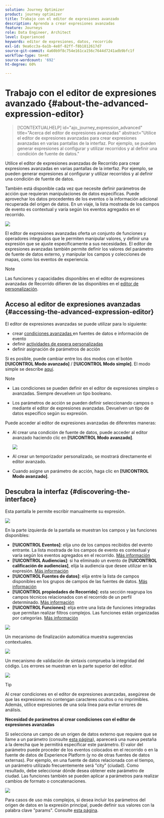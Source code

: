 ```yaml
---
solution: Journey Optimizer
product: journey optimizer
title: Trabajo con el editor de expresiones avanzado
description: Aprenda a crear expresiones avanzadas
feature: Journeys
role: Data Engineer, Architect
level: Experienced
keywords: editor de expresiones, datos, recorrido
exl-id: 9ea6cc3a-6a1b-4e8f-82ff-f8b1812617d7
source-git-commit: 4a60b9f8c754e161ca156c7644d7241adb9bfc1f
workflow-type: tm+mt
source-wordcount: '692'
ht-degree: 60%

---
```


# Trabajo con el editor de expresiones avanzado {#about-the-advanced-expression-editor}

>[!CONTEXTUALHELP]
>id="ajo_journey_expression_advanced"
>title="Acerca del editor de expresiones avanzadas"
>abstract="Utilice el editor de expresiones avanzadas para crear expresiones avanzadas en varias pantallas de la interfaz. Por ejemplo, se pueden generar expresiones al configurar y utilizar recorridos y al definir una condición de fuente de datos."

Utilice el editor de expresiones avanzadas de Recorrido para crear expresiones avanzadas en varias pantallas de la interfaz. Por ejemplo, se pueden generar expresiones al configurar y utilizar recorridos y al definir una condición de fuente de datos.

También está disponible cada vez que necesite definir parámetros de acción que requieran manipulaciones de datos específicas. Puede aprovechar los datos procedentes de los eventos o la información adicional recuperada del origen de datos. En un viaje, la lista mostrada de los campos de evento es contextual y varía según los eventos agregados en el recorrido.

![](../assets/journey65.png)


El editor de expresiones avanzadas oferta un conjunto de funciones y operadores integrados que le permiten manipular valores, y definir una expresión que se ajuste específicamente a sus necesidades. El editor de expresiones avanzadas también permite definir los valores del parámetro de fuente de datos externo, y manipular los campos y colecciones de mapas, como los eventos de experiencia.

>[!NOTE]
>
>Las funciones y capacidades disponibles en el editor de expresiones avanzadas de Recorrido difieren de las disponibles en el [editor de personalización](../../personalization/functions/functions.md).

## Acceso al editor de expresiones avanzadas {#accessing-the-advanced-expression-editor}

El editor de expresiones avanzadas se puede utilizar para lo siguiente:

* crear [condiciones avanzadas ](../condition-activity.md#about_condition) en fuentes de datos e información de evento
* definir [actividades de espera personalizadas](../wait-activity.md#custom)
* definir asignación de parámetros de acción

Si es posible, puede cambiar entre los dos modos con el botón **[!UICONTROL Modo avanzado]** / **[!UICONTROL Modo simple]**. El modo simple se describe [aquí](../condition-activity.md#about_condition).

>[!NOTE]
>
>* Las condiciones se pueden definir en el editor de expresiones simples o avanzadas. Siempre devuelven un tipo booleano.
>
>* Los parámetros de acción se pueden definir seleccionando campos o mediante el editor de expresiones avanzadas. Devuelven un tipo de datos específico según su expresión.

Puede acceder al editor de expresiones avanzadas de diferentes maneras:

* Al crear una condición de fuente de datos, puede acceder al editor avanzado haciendo clic en **[!UICONTROL Modo avanzado]**.

  ![](../assets/journeyuc2_33.png)

* Al crear un temporizador personalizado, se mostrará directamente el editor avanzado.
* Cuando asigne un parámetro de acción, haga clic en **[!UICONTROL Modo avanzado]**.

## Descubra la interfaz {#discovering-the-interface}

Esta pantalla le permite escribir manualmente su expresión.

![](../assets/journey70.png)

En la parte izquierda de la pantalla se muestran los campos y las funciones disponibles:

* **[!UICONTROL Eventos]**: elija uno de los campos recibidos del evento entrante. La lista mostrada de los campos de evento es contextual y varía según los eventos agregados en el recorrido. [Más información](../../event/about-events.md)
* **[!UICONTROL Audiencias]**: si ha eliminado un evento de **[!UICONTROL calificación de audiencias]**, elija la audiencia que desee utilizar en la expresión. [Más información](../condition-activity.md#using-a-segment)
* **[!UICONTROL Fuentes de datos]**: elija entre la lista de campos disponibles en los grupos de campos de las fuentes de datos. [Más información](../../datasource/about-data-sources.md)
* **[!UICONTROL propiedades de Recorrido]**: esta sección reagrupa los campos técnicos relacionados con el recorrido de un perfil determinado. [Más información](journey-properties.md)
* **[!UICONTROL Funciones]**: elija entre una lista de funciones integradas que permitan realizar filtros complejos. Las funciones están organizadas por categorías. [Más información](functions.md)

![](../assets/journey65.png)

Un mecanismo de finalización automática muestra sugerencias contextuales.

![](../assets/journey68.png)

Un mecanismo de validación de sintaxis comprueba la integridad del código. Los errores se muestran en la parte superior del editor.

![](../assets/journey69.png)


>[!TIP]
>
>Al crear condiciones en el editor de expresiones avanzadas, asegúrese de que las expresiones no contengan caracteres ocultos o no imprimibles. Además, utilice expresiones de una sola línea para evitar errores de análisis.


**Necesidad de parámetros al crear condiciones con el editor de expresiones avanzadas**

Si selecciona un campo de un origen de datos externo que requiere que se llame a un parámetro (consulte [esta página](../../datasource/external-data-sources.md)), aparecerá una nueva pestaña a la derecha que le permitirá especificar este parámetro. El valor del parámetro puede proceder de los eventos colocados en el recorrido o en la fuente de datos de Experience Platform (y no de otras fuentes de datos externas). Por ejemplo, en una fuente de datos relacionada con el tiempo, un parámetro utilizado frecuentemente será &quot;city&quot; (ciudad). Como resultado, debe seleccionar dónde desea obtener este parámetro de ciudad. Las funciones también se pueden aplicar a parámetros para realizar cambios de formato o concatenaciones.

![](../assets/journeyuc2_19.png)

Para casos de uso más complejos, si desea incluir los parámetros del origen de datos en la expresión principal, puede definir sus valores con la palabra clave &quot;params&quot;. Consulte [esta página](../expression/field-references.md).
